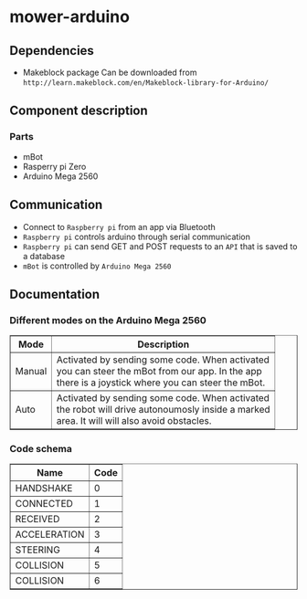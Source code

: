 # mower-arduino

## Dependencies

* Makeblock package
Can be downloaded from `http://learn.makeblock.com/en/Makeblock-library-for-Arduino/`

## Component description
### Parts
* mBot
* Rasperry pi Zero
* Arduino Mega 2560

## Communication
* Connect to `Raspberry pi` from an app via Bluetooth
* `Raspberry pi` controls arduino through serial communication
* `Raspberry pi` can send GET and POST requests to an `API` that is saved to a database
* `mBot` is controlled by `Arduino Mega 2560`

## Documentation

### Different modes on the Arduino Mega 2560
<table border=1>
  <tr>
    <th>Mode</th>
    <th>Description</th>
  </tr>
  <tr>
    <td>Manual</td>
    <td>Activated by sending some code. When activated<br>you can steer the mBot from our app. In the app<br>there is a joystick where you can steer the mBot.</td>
  </tr>
  <tr>
    <td>Auto</td>
    <td>Activated by sending some code. When activated<br> the robot will drive autonoumosly inside a marked <br> area. It will will also avoid obstacles. </td>
  </tr>
</table>

### Code schema
<table border=1>
  <tr>
    <th>Name</th>
    <th>Code</th>
  </tr>
  <tr>
    <td>HANDSHAKE</td>
    <td>0</td>
  </tr>
  <tr>
    <td>CONNECTED</td>
    <td>1</td>
  </tr>
  <tr>
    <td>RECEIVED</td>
    <td>2</td>
  </tr>
  <tr>
    <td>ACCELERATION</td>
    <td>3</td>
  </tr>
  <tr>
    <td>STEERING</td>
    <td>4</td>
  </tr>
  <tr>
    <td>COLLISION</td>
    <td>5</td>
  </tr>
  <tr>
    <td>COLLISION</td>
    <td>6</td>
  </tr>
</table>

